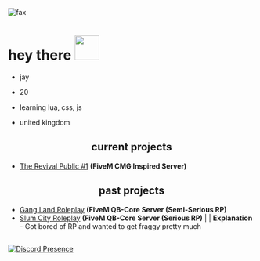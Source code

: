 <img src="https://komarev.com/ghpvc/?username=Jay-Founder-SCRP&color=lightgray" alt="fax" width="" height="">

<h1>
  hey there
  <img src="https://media.giphy.com/media/hvRJCLFzcasrR4ia7z/giphy.gif" width="50px"/>
</h1>

- jay

- 20

- learning lua, css, js

- united kingdom

<p align="center">
  
</p>

<p align="center">

</p>

<h2 align="center">current projects</h2>

- [The Revival Public #1](https://discord.io/therevival) **(FiveM CMG Inspired Server)**

 <h2 align="center">past projects</h2>
 
- [Gang Land Roleplay]() **(FiveM QB-Core Server (Semi-Serious RP)**
- [Slum City Roleplay]() **(FiveM QB-Core Server (Serious RP)**
  | | **Explanation** -
 Got bored of RP and wanted to get fraggy pretty much
<h2 align="center"></h2>

[![Discord Presence](https://lanyard-profile-readme.vercel.app/api/425377411161391104?theme=dark&bg=000000&animated=true&hideDiscrim=false&borderRadius=10px&idleMessage=Pay%20Me%20To%20Write%20You%20Code)](https://discord.com/users/425377411161391104)
